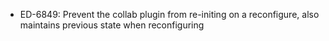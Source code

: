 - ED-6849: Prevent the collab plugin from re-initing on a reconfigure, also maintains previous state when reconfiguring